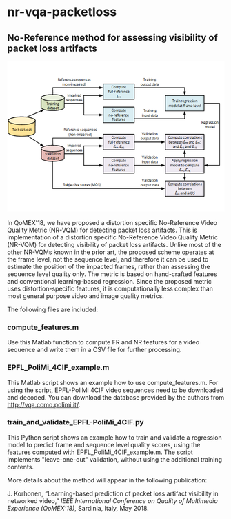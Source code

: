 # nr-vqa-packetloss
## No-Reference method for assessing visibility of packet loss artifacts

![NR-VQA Flowchart](https://github.com/jarikorhonen/nr-vqa-packetloss/blob/master/nr_vqa_qomex2018.png "NR-VQA Flowchart")

In QoMEX'18, we have proposed a distortion specific No-Reference Video Quality Metric (NR-VQM) for detecting packet loss artifacts. 
This is implementation of a distortion specific No-Reference Video Quality Metric (NR-VQM) 
for detecting visibility of packet loss artifacts. Unlike most of the other NR-VQMs known 
in the prior art, the proposed scheme operates at the frame level, not the sequence level, 
and therefore it can be used to estimate the position of the impacted frames, rather than 
assessing the sequence level quality only. The metric is based on hand-crafted features and 
conventional learning-based regression. Since the proposed metric uses distortion-specific 
features, it is computationally less complex than most general purpose video and image quality 
metrics.

The following files are included:

### compute_features.m
    
Use this Matlab function to compute FR and NR features for a video sequence and write
them in a CSV file for further processing.
    
### EPFL_PoliMi_4CIF_example.m

This Matlab script shows an example how to use compute_features.m. For using the script,
EPFL-PoliMi 4CIF video sequences need to be downloaded and decoded. You can download the
database provided by the authors from http://vqa.como.polimi.it/.
    
### train_and_validate_EPFL-PoliMi_4CIF.py

This Python script shows an example how to train and validate a regression model to 
predict frame and sequence level quality scores, using the features computed with
EPFL_PoliMi_4CIF_example.m. The script implements "leave-one-out" validation, without
using the additional training contents.

More details about the method will appear in the following publication:

J. Korhonen, “Learning-based prediction of packet loss artifact visibility in networked video,” 
*IEEE International Conference on Quality of Multimedia Experience (QoMEX’18)*, Sardinia, Italy, 
May 2018.
